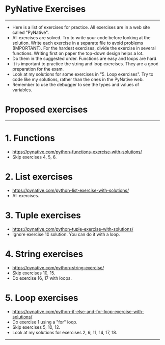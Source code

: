 # PyNative Exercises
-------------------------------------------------------------------------------

- Here is a list of exercises for practice.
  All exercises are in a web site called "PyNative".
- All exercises are solved. Try to write your code before looking at the solution.
  Write each exercise in a separate file to avoid problems (IMPORTANT).
  For the hardest exercises, divide the exercise in several functions.
  Writing first on paper the top-down design helps a lot.
- Do them in the suggested order. Functions are easy and loops are hard.
- It is important to practice the string and loop exercises.
  They are a good preparation for the exam.
- Look at my solutions for some exercises in "5. Loop exercises".
  Try to code like my solutions, rather than the ones in the PyNative web.
- Remember to use the debugger to see the types and values of variables.


# Proposed exercises
-------------------------------------------------------------------------------

# 1. Functions
- https://pynative.com/python-functions-exercise-with-solutions/
- Skip exercises 4, 5, 6.

# 2. List exercises
- https://pynative.com/python-list-exercise-with-solutions/
- All exercises.

# 3. Tuple exercises
- https://pynative.com/python-tuple-exercise-with-solutions/
- Ignore exercise 10 solution. You can do it with a loop.

# 4. String exercises
- https://pynative.com/python-string-exercise/
- Skip exercises 10, 15.
- Do exercise 16, 17 with loops.

# 5. Loop exercises
- https://pynative.com/python-if-else-and-for-loop-exercise-with-solutions/
- Do exercise 1 using a "for" loop.
- Skip exercises 5, 10, 12.
- Look at my solutions for exercises 2, 6, 11, 14, 17, 18.

-------------------------------------------------------------------------------


